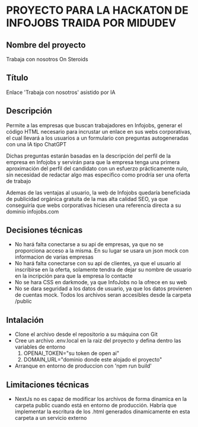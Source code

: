 # PROYECTO PARA LA HACKATON DE INFOJOBS TRAIDA POR MIDUDEV

## Nombre del proyecto

Trabaja con nosotros On Steroids

## Título

Enlace 'Trabaja con nosotros' asistido por IA

## Descripción

Permite a las empresas que buscan trabajadores en Infojobs, generar el código HTML necesario para incrustar un enlace en sus webs corporativas, el cual llevará a los usuarios a un formulario con preguntas autogeneradas con una IA tipo ChatGPT

Dichas preguntas estarán basadas en la descripción del perfil de la empresa en Infojobs y servirán para que la empresa tenga una primera aproximación del perfil del candidato con un esfuerzo prácticamente nulo, sin necesidad de redactar algo mas especifico como prodría ser una oferta de trabajo

Ademas de las ventajas al usuario, la web de Infojobs quedaría beneficiada de publicidad orgánica gratuita de la mas alta calidad SEO, ya que conseguiría que webs corporativas hiciesen una referencia directa a su dominio infojobs.com

## Decisiones técnicas

- No hará falta conectarse a su api de empresas, ya que no se proporciona acceso a la misma. En su lugar se usara un json mock con informacion de varias empresas
- No hará falta conectarse con su api de clientes, ya que el usuario al inscribirse en la oferta, solamente tendra de dejar su nombre de usuario en la incripción para que la empresa lo contacte
- No se hara CSS en darkmode, ya que InfoJobs no la ofrece en su web
- No se dara seguridad a los datos de usuario, ya que los datos provienen de cuentas mock. Todos los archivos seran accesibles desde la carpeta /public

## Intalación

- Clone el archivo desde el repositorio a su máquina con Git
- Cree un archivo .env.local en la raiz del proyecto y defina dentro las variables de entorno
  1. OPENAI_TOKEN="su token de open ai"
  2. DOMAIN_URL="dominio donde este alojado el proyecto"
- Arranque en entorno de produccion con 'npm run build'

## Limitaciones técnicas

- NextJs no es capaz de modificar los archivos de forma dinamica en la carpeta public cuando está en entorno de producción. Habría que implementar la escritura de los .html generados dinamicamente en esta carpeta a un servicio externo
